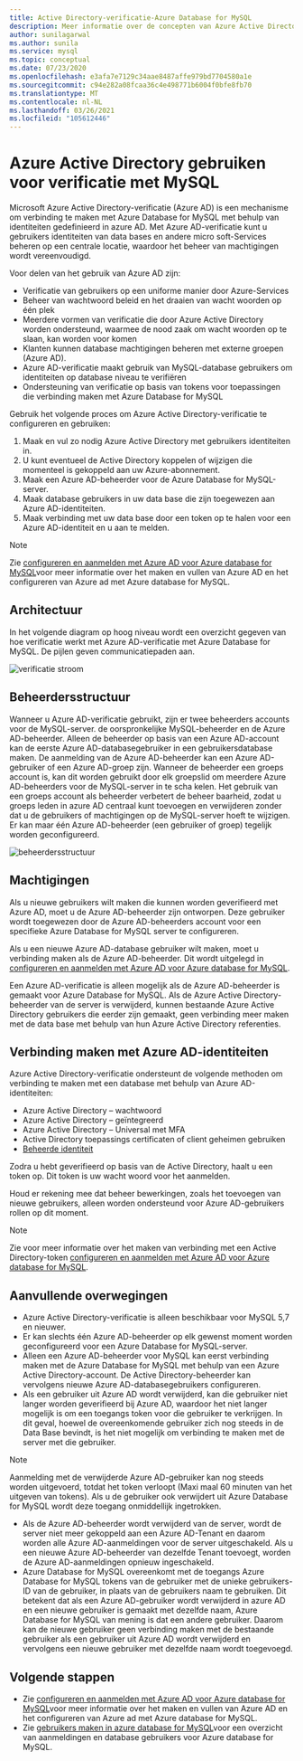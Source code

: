 ```yaml
---
title: Active Directory-verificatie-Azure Database for MySQL
description: Meer informatie over de concepten van Azure Active Directory voor verificatie met Azure Database for MySQL
author: sunilagarwal
ms.author: sunila
ms.service: mysql
ms.topic: conceptual
ms.date: 07/23/2020
ms.openlocfilehash: e3afa7e7129c34aae8487affe979bd7704580a1e
ms.sourcegitcommit: c94e282a08fcaa36c4e498771b6004f0bfe8fb70
ms.translationtype: MT
ms.contentlocale: nl-NL
ms.lasthandoff: 03/26/2021
ms.locfileid: "105612446"
---
```

# <a name="use-azure-active-directory-for-authenticating-with-mysql"></a>Azure Active Directory gebruiken voor verificatie met MySQL

Microsoft Azure Active Directory-verificatie (Azure AD) is een mechanisme om verbinding te maken met Azure Database for MySQL met behulp van identiteiten gedefinieerd in azure AD.
Met Azure AD-verificatie kunt u gebruikers identiteiten van data bases en andere micro soft-Services beheren op een centrale locatie, waardoor het beheer van machtigingen wordt vereenvoudigd.

Voor delen van het gebruik van Azure AD zijn:

- Verificatie van gebruikers op een uniforme manier door Azure-Services
- Beheer van wachtwoord beleid en het draaien van wacht woorden op één plek
- Meerdere vormen van verificatie die door Azure Active Directory worden ondersteund, waarmee de nood zaak om wacht woorden op te slaan, kan worden voor komen
- Klanten kunnen database machtigingen beheren met externe groepen (Azure AD).
- Azure AD-verificatie maakt gebruik van MySQL-database gebruikers om identiteiten op database niveau te verifiëren
- Ondersteuning van verificatie op basis van tokens voor toepassingen die verbinding maken met Azure Database for MySQL

Gebruik het volgende proces om Azure Active Directory-verificatie te configureren en gebruiken:

1. Maak en vul zo nodig Azure Active Directory met gebruikers identiteiten in.
2. U kunt eventueel de Active Directory koppelen of wijzigen die momenteel is gekoppeld aan uw Azure-abonnement.
3. Maak een Azure AD-beheerder voor de Azure Database for MySQL-server.
4. Maak database gebruikers in uw data base die zijn toegewezen aan Azure AD-identiteiten.
5. Maak verbinding met uw data base door een token op te halen voor een Azure AD-identiteit en u aan te melden.

> [!NOTE]
> Zie [configureren en aanmelden met Azure AD voor Azure database for MySQL](howto-configure-sign-in-azure-ad-authentication.md)voor meer informatie over het maken en vullen van Azure AD en het configureren van Azure ad met Azure database for MySQL.

## <a name="architecture"></a>Architectuur

In het volgende diagram op hoog niveau wordt een overzicht gegeven van hoe verificatie werkt met Azure AD-verificatie met Azure Database for MySQL. De pijlen geven communicatiepaden aan.

![verificatie stroom][1]

## <a name="administrator-structure"></a>Beheerdersstructuur

Wanneer u Azure AD-verificatie gebruikt, zijn er twee beheerders accounts voor de MySQL-server. de oorspronkelijke MySQL-beheerder en de Azure AD-beheerder. Alleen de beheerder op basis van een Azure AD-account kan de eerste Azure AD-databasegebruiker in een gebruikersdatabase maken. De aanmelding van de Azure AD-beheerder kan een Azure AD-gebruiker of een Azure AD-groep zijn. Wanneer de beheerder een groeps account is, kan dit worden gebruikt door elk groepslid om meerdere Azure AD-beheerders voor de MySQL-server in te scha kelen. Het gebruik van een groeps account als beheerder verbetert de beheer baarheid, zodat u groeps leden in azure AD centraal kunt toevoegen en verwijderen zonder dat u de gebruikers of machtigingen op de MySQL-server hoeft te wijzigen. Er kan maar één Azure AD-beheerder (een gebruiker of groep) tegelijk worden geconfigureerd.

![beheerdersstructuur][2]

## <a name="permissions"></a>Machtigingen

Als u nieuwe gebruikers wilt maken die kunnen worden geverifieerd met Azure AD, moet u de Azure AD-beheerder zijn ontworpen. Deze gebruiker wordt toegewezen door de Azure AD-beheerders account voor een specifieke Azure Database for MySQL server te configureren.

Als u een nieuwe Azure AD-database gebruiker wilt maken, moet u verbinding maken als de Azure AD-beheerder. Dit wordt uitgelegd in [configureren en aanmelden met Azure AD voor Azure database for MySQL](howto-configure-sign-in-azure-ad-authentication.md).

Een Azure AD-verificatie is alleen mogelijk als de Azure AD-beheerder is gemaakt voor Azure Database for MySQL. Als de Azure Active Directory-beheerder van de server is verwijderd, kunnen bestaande Azure Active Directory gebruikers die eerder zijn gemaakt, geen verbinding meer maken met de data base met behulp van hun Azure Active Directory referenties.

## <a name="connecting-using-azure-ad-identities"></a>Verbinding maken met Azure AD-identiteiten

Azure Active Directory-verificatie ondersteunt de volgende methoden om verbinding te maken met een database met behulp van Azure AD-identiteiten:

- Azure Active Directory – wachtwoord
- Azure Active Directory – geïntegreerd
- Azure Active Directory – Universal met MFA
- Active Directory toepassings certificaten of client geheimen gebruiken
- [Beheerde identiteit](howto-connect-with-managed-identity.md)

Zodra u hebt geverifieerd op basis van de Active Directory, haalt u een token op. Dit token is uw wacht woord voor het aanmelden.

Houd er rekening mee dat beheer bewerkingen, zoals het toevoegen van nieuwe gebruikers, alleen worden ondersteund voor Azure AD-gebruikers rollen op dit moment.

> [!NOTE]
> Zie voor meer informatie over het maken van verbinding met een Active Directory-token [configureren en aanmelden met Azure AD voor Azure database for MySQL](howto-configure-sign-in-azure-ad-authentication.md).

## <a name="additional-considerations"></a>Aanvullende overwegingen

- Azure Active Directory-verificatie is alleen beschikbaar voor MySQL 5,7 en nieuwer.
- Er kan slechts één Azure AD-beheerder op elk gewenst moment worden geconfigureerd voor een Azure Database for MySQL-server.
- Alleen een Azure AD-beheerder voor MySQL kan eerst verbinding maken met de Azure Database for MySQL met behulp van een Azure Active Directory-account. De Active Directory-beheerder kan vervolgens nieuwe Azure AD-databasegebruikers configureren.
- Als een gebruiker uit Azure AD wordt verwijderd, kan die gebruiker niet langer worden geverifieerd bij Azure AD, waardoor het niet langer mogelijk is om een toegangs token voor die gebruiker te verkrijgen. In dit geval, hoewel de overeenkomende gebruiker zich nog steeds in de Data Base bevindt, is het niet mogelijk om verbinding te maken met de server met die gebruiker.
> [!NOTE]
> Aanmelding met de verwijderde Azure AD-gebruiker kan nog steeds worden uitgevoerd, totdat het token verloopt (Maxi maal 60 minuten van het uitgeven van tokens).  Als u de gebruiker ook verwijdert uit Azure Database for MySQL wordt deze toegang onmiddellijk ingetrokken.
- Als de Azure AD-beheerder wordt verwijderd van de server, wordt de server niet meer gekoppeld aan een Azure AD-Tenant en daarom worden alle Azure AD-aanmeldingen voor de server uitgeschakeld. Als u een nieuwe Azure AD-beheerder van dezelfde Tenant toevoegt, worden de Azure AD-aanmeldingen opnieuw ingeschakeld.
- Azure Database for MySQL overeenkomt met de toegangs Azure Database for MySQL tokens van de gebruiker met de unieke gebruikers-ID van de gebruiker, in plaats van de gebruikers naam te gebruiken. Dit betekent dat als een Azure AD-gebruiker wordt verwijderd in azure AD en een nieuwe gebruiker is gemaakt met dezelfde naam, Azure Database for MySQL van mening is dat een andere gebruiker. Daarom kan de nieuwe gebruiker geen verbinding maken met de bestaande gebruiker als een gebruiker uit Azure AD wordt verwijderd en vervolgens een nieuwe gebruiker met dezelfde naam wordt toegevoegd.

## <a name="next-steps"></a>Volgende stappen

- Zie [configureren en aanmelden met Azure AD voor Azure database for MySQL](howto-configure-sign-in-azure-ad-authentication.md)voor meer informatie over het maken en vullen van Azure AD en het configureren van Azure ad met Azure database for MySQL.
- Zie [gebruikers maken in azure database for MySQL](howto-create-users.md)voor een overzicht van aanmeldingen en database gebruikers voor Azure database for MySQL.

<!--Image references-->

[1]: ./media/concepts-azure-ad-authentication/authentication-flow.png
[2]: ./media/concepts-azure-ad-authentication/admin-structure.png

